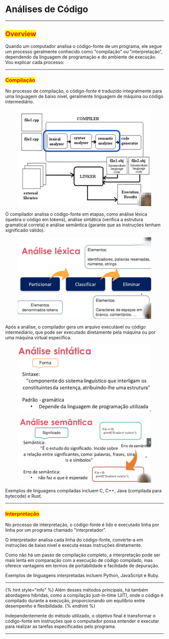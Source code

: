 # Análises de Código

***

## <mark style="color:red;">Overview</mark>

Quando um computador analisa o código-fonte de um programa, ele segue um processo geralmente conhecido como "compilação" ou "interpretação", dependendo da linguagem de programação e do ambiente de execução. Vou explicar cada processo:

***

### <mark style="color:red;">**Compilação**</mark>

No processo de compilação, o código-fonte é traduzido integralmente para uma linguagem de baixo nível, geralmente linguagem de máquina ou código intermediário.

<figure><img src="../.gitbook/assets/image (27).png" alt=""><figcaption></figcaption></figure>

O compilador analisa o código-fonte em etapas, como análise léxica (quebra o código em tokens), análise sintática (verifica a estrutura gramatical correta) e análise semântica (garante que as instruções tenham significado válido).

<figure><img src="../.gitbook/assets/image (28).png" alt=""><figcaption></figcaption></figure>

Após a análise, o compilador gera um arquivo executável ou código intermediário, que pode ser executado diretamente pela máquina ou por uma máquina virtual específica.

<figure><img src="../.gitbook/assets/image (29).png" alt=""><figcaption></figcaption></figure>

<figure><img src="../.gitbook/assets/image (31).png" alt=""><figcaption></figcaption></figure>

Exemplos de linguagens compiladas incluem C, C++, Java (compilada para bytecode) e Rust.

***

### <mark style="color:red;">**Interpretação**</mark>

No processo de interpretação, o código-fonte é lido e executado linha por linha por um programa chamado "interpretador".

O interpretador analisa cada linha do código-fonte, converte-a em instruções de baixo nível e executa essas instruções diretamente.

Como não há um passo de compilação completo, a interpretação pode ser mais lenta em comparação com a execução de código compilado, mas oferece vantagens em termos de portabilidade e facilidade de depuração.

Exemplos de linguagens interpretadas incluem Python, JavaScript e Ruby.

***

{% hint style="info" %}
Além desses métodos principais, há também abordagens híbridas, como a compilação just-in-time (JIT), onde o código é compilado durante a execução, proporcionando um equilíbrio entre desempenho e flexibilidade.
{% endhint %}

Independentemente do método utilizado, o objetivo final é transformar o código-fonte em instruções que o computador possa entender e executar para realizar as tarefas especificadas pelo programa.

***
